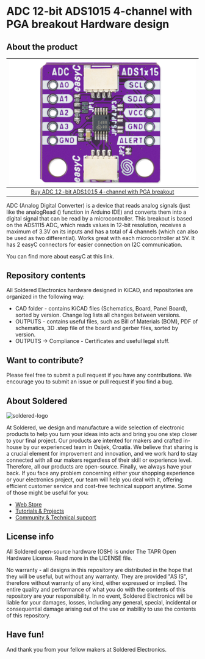 # ADC 12-bit ADS1015 4-channel with PGA breakout Hardware design

## About the product

| ![ADC 12-bit ADS1015 4-channel with PGA breakout](https://github.com/SolderedElectronics/ADC-12-bit-ADS1015-4-channel-with-PGA-breakout-hardware-design/blob/main/OUTPUTS/V1.1.1/333094.jpg?raw=true) |
| :----------------------------------------------------------: |
|      [Buy ADC 12-bit ADS1015 4-channel with PGA breakout](https://www.solde.red/333094)      |

ADC (Analog Digital Converter) is a device that reads analog signals (just like the analogRead () function in Arduino IDE) and converts them into a digital signal that can be read by a microcontroller. This breakout is based on the ADS1115 ADC, which reads values in 12-bit resolution, receives a maximum of 3.3V on its inputs and has a total of 4 channels (which can also be used as two differential). Works great with each microcontroller at 5V. It has 2 easyC connectors for easier connection on I2C communication.




You can find more about easyC at this link.

## Repository contents

All Soldered Electronics hardware designed in KiCAD, and repositories are organized in the following way:

- CAD folder - contains KiCAD files (Schematics, Board, Panel Board), sorted by version. Change log lists all changes between versions.
- OUTPUTS - contains useful files, such as Bill of Materials (BOM), PDF of schematics, 3D .step file of the board and gerber files, sorted by version. 
- OUTPUTS -> Compliance - Certificates and useful legal stuff. 

## Want to contribute?

Please feel free to submit a pull request if you have any contributions. We encourage you to submit an issue or pull request if you find a bug. 

## About Soldered

<img src="https://raw.githubusercontent.com/e-radionicacom/Soldered-Generic-Arduino-Library/dev/extras/Soldered-logo-color.png" alt="soldered-logo" width="500"/>

At Soldered, we design and manufacture a wide selection of electronic products to help you turn your ideas into acts and bring you one step closer to your final project. Our products are intented for makers and crafted in-house by our experienced team in Osijek, Croatia. We believe that sharing is a crucial element for improvement and innovation, and we work hard to stay connected with all our makers regardless of their skill or experience level. Therefore, all our products are open-source. Finally, we always have your back. If you face any problem concerning either your shopping experience or your electronics project, our team will help you deal with it, offering efficient customer service and cost-free technical support anytime. Some of those might be useful for you:

- [Web Store](https://www.soldered.com/shop)
- [Tutorials & Projects](https://soldered.com/learn)
- [Community & Technical support](https://soldered.com/community)

## License info

All Soldered open-source hardware (OSH) is under The TAPR Open Hardware License. Read more in the LICENSE file. 

No warranty - all designs in this repository are distributed in the hope that they will be useful, but without any warranty. They are provided "AS IS", therefore without warranty of any kind, either expressed or implied. The entire quality and performance of what you do with the contents of this repository are your responsibility. In no event, Soldered Electronics will be liable for your damages, losses, including any general, special, incidental or consequential damage arising out of the use or inability to use the contents of this repository. 

## Have fun! 
And thank you from your fellow makers at Soldered Electronics.